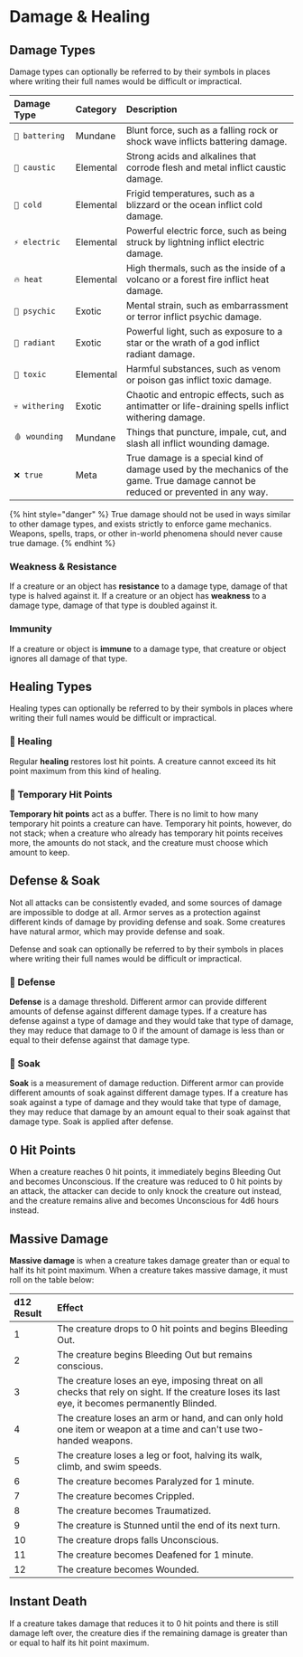 # Damage & Healing

## Damage Types

Damage types can optionally be referred to by their symbols in places where writing their full names would be difficult or impractical.

| Damage Type | Category | Description |
| :--- | :--- | :--- |
| `💢 battering` | Mundane | Blunt force, such as a falling rock or shock wave inflicts battering damage. |
| `🧪 caustic` | Elemental | Strong acids and alkalines that corrode flesh and metal inflict caustic damage. |
| `🧊 cold` | Elemental | Frigid temperatures, such as a blizzard or the ocean inflict cold damage. |
| `⚡ electric` | Elemental | Powerful electric force, such as being struck by lightning inflict electric damage. |
| `🔥 heat` | Elemental | High thermals, such as the inside of a volcano or a forest fire inflict heat damage. |
| `🧠 psychic` | Exotic | Mental strain, such as embarrassment or terror inflict psychic damage. |
| `🌟 radiant` | Exotic | Powerful light, such as exposure to a star or the wrath of a god inflict radiant damage. |
| `🦠 toxic` | Elemental | Harmful substances, such as venom or poison gas inflict toxic damage. |
| `💀 withering` | Exotic | Chaotic and entropic effects, such as antimatter or life-draining spells inflict withering damage. |
| `🩸 wounding` | Mundane | Things that puncture, impale, cut, and slash all inflict wounding damage. |
| `❌ true` | Meta | True damage is a special kind of damage used by the mechanics of the game. True damage cannot be reduced or prevented in any way. |

{% hint style="danger" %}
True damage should not be used in ways similar to other damage types, and exists strictly to enforce game mechanics. Weapons, spells, traps, or other in-world phenomena should never cause true damage.
{% endhint %}

### Weakness & Resistance

If a creature or an object has **resistance** to a damage type, damage of that type is halved against it. If a creature or an object has **weakness** to a damage type, damage of that type is doubled against it.

### Immunity

If a creature or object is **immune** to a damage type, that creature or object ignores all damage of that type.

## Healing Types

Healing types can optionally be referred to by their symbols in places where writing their full names would be difficult or impractical.

### 💖 Healing

Regular **healing** restores lost hit points. A creature cannot exceed its hit point maximum from this kind of healing.

### 💛 Temporary Hit Points

**Temporary hit points** act as a buffer. There is no limit to how many temporary hit points a creature can have. Temporary hit points, however, do not stack; when a creature who already has temporary hit points receives more, the amounts do not stack, and the creature must choose which amount to keep.

## Defense & Soak

Not all attacks can be consistently evaded, and some sources of damage are impossible to dodge at all. Armor serves as a protection against different kinds of damage by providing defense and soak. Some creatures have natural armor, which may provide defense and soak.

Defense and soak can optionally be referred to by their symbols in places where writing their full names would be difficult or impractical.

### 💚 Defense

**Defense** is a damage threshold. Different armor can provide different amounts of defense against different damage types. If a creature has defense against a type of damage and they would take that type of damage, they may reduce that damage to 0 if the amount of damage is less than or equal to their defense against that damage type.

### 💜 Soak

**Soak** is a measurement of damage reduction. Different armor can provide different amounts of soak against different damage types. If a creature has soak against a type of damage and they would take that type of damage, they may reduce that damage by an amount equal to their soak against that damage type. Soak is applied after defense.

## 0 Hit Points

When a creature reaches 0 hit points, it immediately begins Bleeding Out and becomes Unconscious. If the creature was reduced to 0 hit points by an attack, the attacker can decide to only knock the creature out instead, and the creature remains alive and becomes Unconscious for 4d6 hours instead.

## Massive Damage

**Massive damage** is when a creature takes damage greater than or equal to half its hit point maximum. When a creature takes massive damage, it must roll on the table below:

| d12 Result | Effect |
| :--- | :--- |
| 1 | The creature drops to 0 hit points and begins Bleeding Out. |
| 2 | The creature begins Bleeding Out but remains conscious. |
| 3 | The creature loses an eye, imposing threat on all checks that rely on sight. If the creature loses its last eye, it becomes permanently Blinded. |
| 4 | The creature loses an arm or hand, and can only hold one item or weapon at a time and can't use two-handed weapons. |
| 5 | The creature loses a leg or foot, halving its walk, climb, and swim speeds. |
| 6 | The creature becomes Paralyzed for 1 minute. |
| 7 | The creature becomes Crippled. |
| 8 | The creature becomes Traumatized. |
| 9 | The creature is Stunned until the end of its next turn. |
| 10 | The creature drops falls Unconscious. |
| 11 | The creature becomes Deafened for 1 minute. |
| 12 | The creature becomes Wounded. |

## Instant Death

If a creature takes damage that reduces it to 0 hit points and there is still damage left over, the creature dies if the remaining damage is greater than or equal to half its hit point maximum.


